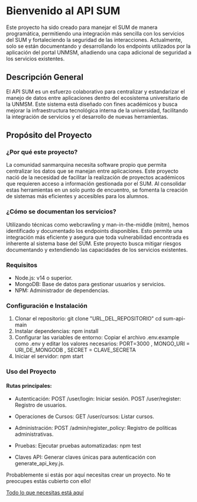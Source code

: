 # Bienvenido al API SUM
Este proyecto ha sido creado para manejar el SUM de manera programática, permitiendo una integración más sencilla con los servicios del SUM y fortaleciendo la seguridad de las interacciones. Actualmente, solo se están documentando y desarrollando los endpoints utilizados por la aplicación del portal UNMSM, añadiendo una capa adicional de seguridad a los servicios existentes.

## Descripción General
El API SUM es un esfuerzo colaborativo para centralizar y estandarizar el manejo de datos entre aplicaciones dentro del ecosistema universitario de la UNMSM. Este sistema está diseñado con fines académicos y busca mejorar la infraestructura tecnológica interna de la universidad, facilitando la integración de servicios y el desarrollo de nuevas herramientas.

## Propósito del Proyecto
### ¿Por qué este proyecto?
La comunidad sanmarquina necesita software propio que permita centralizar los datos que se manejan entre aplicaciones. Este proyecto nació de la necesidad de facilitar la realización de proyectos académicos que requieren acceso a información gestionada por el SUM. Al consolidar estas herramientas en un solo punto de encuentro, se fomenta la creación de sistemas más eficientes y accesibles para los alumnos.

### ¿Cómo se documentan los servicios?
Utilizando técnicas como webcrawling y man-in-the-middle (mitm), hemos identificado y documentado los endpoints disponibles. Esto permite una integración más eficiente y asegura que toda vulnerabilidad encontrada es inherente al sistema base del SUM. Este proyecto busca mitigar riesgos documentando y extendiendo las capacidades de los servicios existentes.

### Requisitos
- Node.js: v14 o superior.
- MongoDB: Base de datos para gestionar usuarios y servicios.
- NPM: Administrador de dependencias.

### Configuración e Instalación
1. Clonar el repositorio:
git clone "URL_DEL_REPOSITORIO"
cd sum-api-main
2. Instalar dependencias:
npm install
3. Configurar las variables de entorno: Copiar el archivo .env.example como .env y editar los valores necesarios:
PORT=3000
, MONGO_URI = URI_DE_MONGODB
, SECRET = CLAVE_SECRETA
4. Iniciar el servidor:
npm start

### Uso del Proyecto
#### Rutas principales:

- Autenticación:
POST /user/login: Iniciar sesión.
POST /user/register: Registro de usuarios.
- Operaciones de Cursos:
GET /user/cursos: Listar cursos.
- Administración:
POST /admin/register_policy: Registro de políticas administrativas.

- Pruebas: Ejecutar pruebas automatizadas: npm test

- Claves API: Generar claves únicas para autenticación con generate_api_key.js.
  
Probablemente si estás por aquí necesitas crear un proyecto. No te preocupes estás cubierto con ello!

[Todo lo que necesitas está aquí](https://github.com/klatort/sum-api/wiki)
